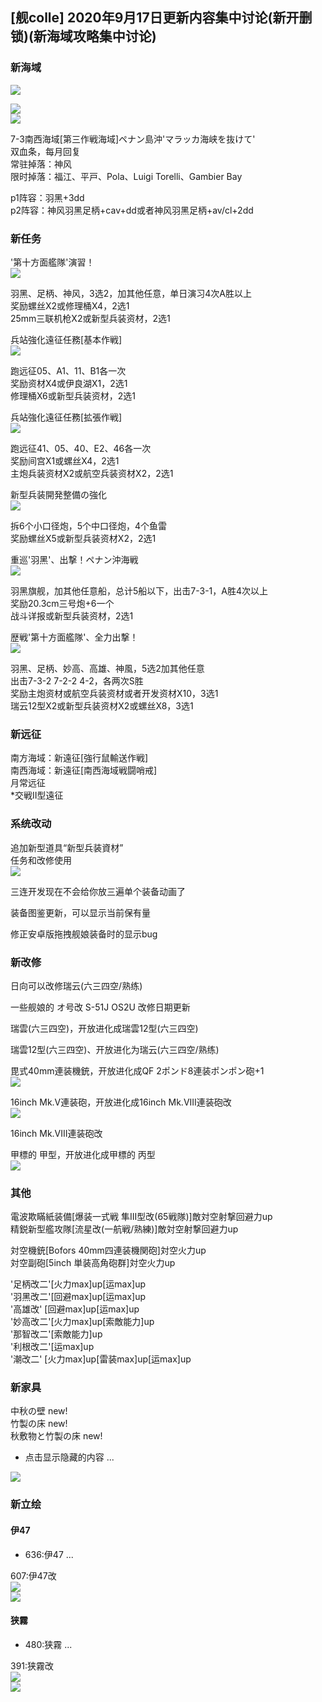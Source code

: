 <a name="522b15a8"></a>
## [舰colle] 2020年9月17日更新内容集中讨论(新开删锁)(新海域攻略集中讨论)

<a name="37c85f01"></a>
### 新海域

![](https://img.nga.178.com/attachments/mon_202009/17/-4ada3Q5-b5m6KjT1kSd8-5q.jpg#alt=)

![](https://img.nga.178.com/attachments/mon_202009/17/-4ada3Q5-5gsyZyT3cSiw-bc.png#alt=)<br />
![](https://img.nga.178.com/attachments/mon_202009/17/-4ada3Q5-eoa4ZcT3cSxc-k0.jpg#alt=)

7-3南西海域[第三作戦海域]ペナン島沖'マラッカ海峡を抜けて'<br />
双血条，每月回复<br />
常驻掉落：神风<br />
限时掉落：福江、平戸、Pola、Luigi Torelli、Gambier Bay

p1阵容：羽黑+3dd<br />
p2阵容：神风羽黑足柄+cav+dd或者神风羽黑足柄+av/cl+2dd

<a name="62c81f89"></a>
### 新任务

'第十方面艦隊'演習！<br />
![](https://img.nga.178.com/attachments/mon_202009/17/-4ada3Q5-dg9oZfT3cSqb-2m.png#alt=)

羽黑、足柄、神风，3选2，加其他任意，单日演习4次A胜以上<br />
奖励螺丝X2或修理桶X4，2选1<br />
25mm三联机枪X2或新型兵装资材，2选1

兵站強化遠征任務[基本作戦]<br />
![](https://img.nga.178.com/attachments/mon_202009/17/-4ada3Q5-7i31ZfT3cSq8-2o.png#alt=)

跑远征05、A1、11、B1各一次<br />
奖励资材X4或伊良湖X1，2选1<br />
修理桶X6或新型兵装资材，2选1

兵站強化遠征任務[拡張作戦]<br />
![](https://img.nga.178.com/attachments/mon_202009/18/-4ada3Q5-8g6yZgT3cSqj-2v.png#alt=)

跑远征41、05、40、E2、46各一次<br />
奖励间宫X1或螺丝X4，2选1<br />
主炮兵装资材X2或航空兵装资材X2，2选1

新型兵装開発整備の強化<br />
![](https://img.nga.178.com/attachments/mon_202009/17/-4ada3Q5-1ixbZfT3cSqa-2p.png#alt=)

拆6个小口径炮，5个中口径炮，4个鱼雷<br />
奖励螺丝X5或新型兵装资材X2，2选1

重巡'羽黑'、出撃！ペナン沖海戦<br />
![](https://img.nga.178.com/attachments/mon_202009/17/-4ada3Q5-ggxtZfT3cSq6-2q.png#alt=)

羽黑旗舰，加其他任意船，总计5船以下，出击7-3-1，A胜4次以上<br />
奖励20.3cm三号炮+6一个<br />
战斗详报或新型兵装资材，2选1

歴戦'第十方面艦隊'、全力出撃！<br />
![](https://img.nga.178.com/attachments/mon_202009/20/-4ada3Q5-boufKqT3cSqc-2q.jpg#alt=)

羽黑、足柄、妙高、高雄、神風，5选2加其他任意<br />
出击7-3-2 7-2-2 4-2，各两次S胜<br />
奖励主炮资材或航空兵装资材或者开发资材X10，3选1<br />
瑞云12型X2或新型兵装资材X2或螺丝X8，3选1

<a name="1e0e3660"></a>
### 新远征

南方海域：新遠征[強行鼠輸送作戦]<br />
南西海域：新遠征[南西海域戦闘哨戒]<br />
月常远征<br />
*交戦II型遠征

<a name="41bb986a"></a>
### 系统改动

追加新型道具“新型兵装資材”<br />
任务和改修使用<br />
![](https://img.nga.178.com/attachments/mon_202009/17/-4ada3Q5-9c37ZcT1kS82-8g.png#alt=)

三连开发现在不会给你放三遍单个装备动画了

装备图鉴更新，可以显示当前保有量

修正安卓版拖拽舰娘装备时的显示bug

<a name="90fd5dc9"></a>
### 新改修

日向可以改修瑞云(六三四空/熟练)

一些舰娘的 オ号改 S-51J OS2U 改修日期更新

瑞雲(六三四空)，开放进化成瑞雲12型(六三四空)

瑞雲12型(六三四空)、开放进化为瑞云(六三四空/熟练)

毘式40mm連装機銃，开放进化成QF 2ポンド8連装ポンポン砲+1<br />
![](https://img.nga.178.com/attachments/mon_202009/17/-4ada3Q5-eln1Z2jT3cSsw-fq.png#alt=)

16inch Mk.V連装砲，开放进化成16inch Mk.VIII連装砲改<br />
![](https://img.nga.178.com/attachments/mon_202009/17/-4ada3Q5-4pg0Z2jT3cSt0-ft.png#alt=)

16inch Mk.VIII連装砲改

甲標的 甲型，开放进化成甲標的 丙型<br />
![](https://img.nga.178.com/attachments/mon_202009/17/-4ada3Q5-exkyZ2jT3cSt6-fs.png#alt=)

<a name="0d98c747"></a>
### 其他

電波欺瞞紙装備[爆装一式戦 隼III型改(65戦隊)]敵対空射撃回避力up<br />
精鋭新型艦攻隊[流星改(一航戦/熟練)]敵対空射撃回避力up

対空機銃[Bofors 40mm四連装機関砲]対空火力up<br />
対空副砲[5inch 単装高角砲群]対空火力up

'足柄改二'[火力max]up[运max]up<br />
'羽黑改二'[回避max]up[运max]up<br />
'高雄改' [回避max]up[运max]up<br />
'妙高改二'[火力max]up[索敵能力]up<br />
'那智改二'[索敵能力]up<br />
'利根改二'[运max]up<br />
'潮改二' [火力max]up[雷装max]up[运max]up

<a name="6cee31c5"></a>
### 新家具

中秋の壁 new!<br />
竹製の床 new!<br />
秋敷物と竹製の床 new!

- 点击显示隐藏的内容 ...

![](https://img.nga.178.com/attachments/mon_202009/17/-4ada3Q5-xi7XdZ3rT3cSx8-ju.png#alt=)

<a name="9c7d438e"></a>
### 新立绘

<a name="da65a68b"></a>
#### 伊47

- 636:伊47 ...

607:伊47改<br />
![](https://img.nga.178.com/attachments/mon_202009/17/-l1qxxQ5-y3tK2mT1kSeb-qw.png#alt=)<br />
![](https://img.nga.178.com/attachments/mon_202009/17/-l1qxxQ5-cdc5K2qT3cSjv-ki.png#alt=)

<a name="b96c5874"></a>
#### 狭霧

- 480:狭霧 ...

391:狭霧改<br />
![](https://img.nga.178.com/attachments/mon_202009/17/-l1qxxQ5-g4apK28T1kS9f-sg.png#alt=)<br />
![](https://img.nga.178.com/attachments/mon_202009/17/-l1qxxQ5-5fi3K2iT1kSb8-rg.png#alt=)
